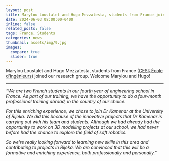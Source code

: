 ```yaml
---
layout: post
title: Marylou Loustalet and Hugo Mezzatesta, students from France joined our group! Welcome!
date: 2024-06-03 08:00:00-0400
inline: false
related_posts: false
tags: France, Students
categories: news
thumbnail: assets/img/9.jpg
images:
  compare: true
  slider: true
---
```


Marylou Loustalet and Hugo Mezzatesta, students from France (<a href="https://www.cesi.fr/">CESI: École d'ingénieurs</a>) joined our research group. Welcome Marylou and Hugo!

---

<i>“We are two French students in our fourth year of engineering school in France. As part of our training, we have the opportunity to do a four-month professional training abroad, in the country of our choice.</i>

<i>For this enriching experience, we chose to join Dr Kamenar at the University of Rijeka. We did this because of the innovative projects that Dr Kamenar is carrying out with his team and students. Although we had already had the opportunity to work on 3D modelling projects at our school, we had never before had the chance to explore the field of soft robotics.</i>

<i>So we're really looking forward to learning new skills in this area and contributing to projects in Rijeka. We are convinced that this will be a formative and enriching experience, both professionally and personally.”</i>
